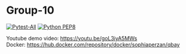 # Group-10
[![Pytest-All](https://github.com/solitude233-ui/Group-10/actions/workflows/pytest.yml/badge.svg)](https://github.com/solitude233-ui/Group-10/actions/workflows/pytest.yml)
[![Python PEP8](https://github.com/solitude233-ui/Group-10/actions/workflows/style_check.yml/badge.svg)](https://github.com/solitude233-ui/Group-10/actions/workflows/style_check.yml)

Youtube demo video: https://youtu.be/goL3iyA5MWs  
Docker: https://hub.docker.com/repository/docker/sophiaperzan/qbay
